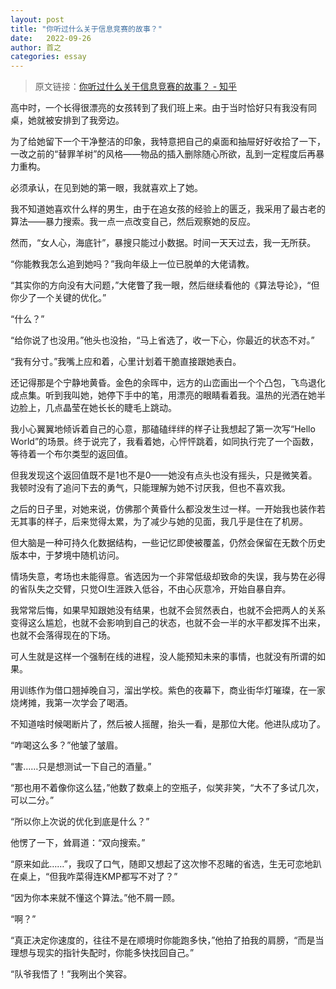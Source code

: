 ```yaml
---
layout: post
title: "你听过什么关于信息竞赛的故事？"
date:   2022-09-26
author: 首之
categories: essay
---
```


> 原文链接：<a href="https://www.zhihu.com/question/288257432/answer/2286455791" target="_blank">你听过什么关于信息竞赛的故事？ - 知乎</a>

高中时，一个长得很漂亮的女孩转到了我们班上来。由于当时恰好只有我没有同桌，她就被安排到了我旁边。

为了给她留下一个干净整洁的印象，我特意把自己的桌面和抽屉好好收拾了一下，一改之前的“替罪羊树”的风格——物品的插入删除随心所欲，乱到一定程度后再暴力重构。

必须承认，在见到她的第一眼，我就喜欢上了她。

我不知道她喜欢什么样的男生，由于在追女孩的经验上的匮乏，我采用了最古老的算法——暴力搜索。我一点一点改变自己，然后观察她的反应。

然而，“女人心，海底针”，暴搜只能过小数据。时间一天天过去，我一无所获。

“你能教我怎么追到她吗？”我向年级上一位已脱单的大佬请教。

“其实你的方向没有大问题，”大佬瞥了我一眼，然后继续看他的《算法导论》，“但你少了一个关键的优化。”

“什么？”

“给你说了也没用。”他头也没抬，“马上省选了，收一下心，你最近的状态不对。”

“我有分寸。”我嘴上应和着，心里计划着干脆直接跟她表白。

还记得那是个宁静地黄昏。金色的余晖中，远方的山峦画出一个个凸包，飞鸟退化成点集。听到我叫她，她停下手中的笔，用漂亮的眼睛看着我。温热的光洒在她半边脸上，几点晶莹在她长长的睫毛上跳动。

我小心翼翼地倾诉着自己的心意，那磕磕绊绊的样子让我想起了第一次写“Hello World”的场景。终于说完了，我看着她，心怦怦跳着，如同执行完了一个函数，等待着一个布尔类型的返回值。

但我发现这个返回值既不是1也不是0——她没有点头也没有摇头，只是微笑着。我顿时没有了追问下去的勇气，只能理解为她不讨厌我，但也不喜欢我。

之后的日子里，对她来说，仿佛那个黄昏什么都没发生过一样。一开始我也装作若无其事的样子，后来觉得太累，为了减少与她的见面，我几乎是住在了机房。

但大脑是一种可持久化数据结构，一些记忆即使被覆盖，仍然会保留在无数个历史版本中，于梦境中随机访问。

情场失意，考场也未能得意。省选因为一个非常低级却致命的失误，我与势在必得的省队失之交臂，只觉OI生涯跌入低谷，不由心灰意冷，开始自暴自弃。

我常常后悔，如果早知跟她没有结果，也就不会贸然表白，也就不会把两人的关系变得这么尴尬，也就不会影响到自己的状态，也就不会一半的水平都发挥不出来，也就不会落得现在的下场。

可人生就是这样一个强制在线的进程，没人能预知未来的事情，也就没有所谓的如果。

用训练作为借口翘掉晚自习，溜出学校。紫色的夜幕下，商业街华灯璀璨，在一家烧烤摊，我第一次学会了喝酒。

不知道啥时候喝断片了，然后被人摇醒，抬头一看，是那位大佬。他进队成功了。

“咋喝这么多？”他皱了皱眉。

“害……只是想测试一下自己的酒量。”

“那也用不着像你这么猛，”他数了数桌上的空瓶子，似笑非笑，“大不了多试几次，可以二分。”

“所以你上次说的优化到底是什么？”

他愣了一下，耸肩道：“双向搜索。”

“原来如此……”，我叹了口气，随即又想起了这次惨不忍睹的省选，生无可恋地趴在桌上，“但我咋菜得连KMP都写不对了？”

“因为你本来就不懂这个算法。”他不屑一顾。

“啊？”

“真正决定你速度的，往往不是在顺境时你能跑多快，”他拍了拍我的肩膀，“而是当理想与现实的指针失配时，你能多快找回自己。”

“队爷我悟了！”我咧出个笑容。